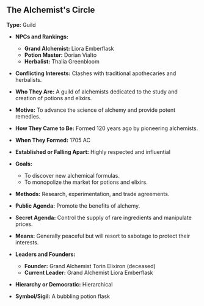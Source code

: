 ## The Alchemist's Circle

**Type:** Guild

- **NPCs and Rankings:**
    - **Grand Alchemist:** Liora Emberflask
    - **Potion Master:** Dorian Vialto
    - **Herbalist:** Thalia Greenbloom

- **Conflicting Interests:** Clashes with traditional apothecaries and herbalists.

- **Who They Are:** A guild of alchemists dedicated to the study and creation of potions and elixirs.

- **Motive:** To advance the science of alchemy and provide potent remedies.

- **How They Came to Be:** Formed 120 years ago by pioneering alchemists.

- **When They Formed:** 1705 AC

- **Established or Falling Apart:** Highly respected and influential

- **Goals:**
    - To discover new alchemical formulas.
    - To monopolize the market for potions and elixirs.

- **Methods:** Research, experimentation, and trade agreements.

- **Public Agenda:** Promote the benefits of alchemy.

- **Secret Agenda:** Control the supply of rare ingredients and manipulate prices.

- **Means:** Generally peaceful but will resort to sabotage to protect their interests.

- **Leaders and Founders:**
    - **Founder:** Grand Alchemist Torin Elixiron (deceased)
    - **Current Leader:** Grand Alchemist Liora Emberflask

- **Hierarchy or Democratic:** Hierarchical

- **Symbol/Sigil:** A bubbling potion flask
